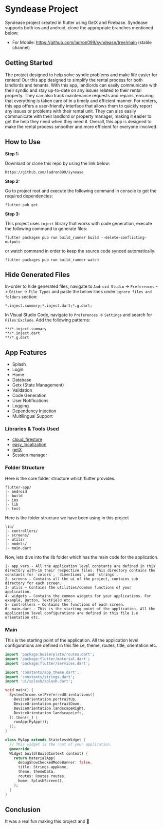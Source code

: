 # Syndease Project

Syndease project created in flutter using GetX and Firebase. Syndease supports both ios and android, clone the appropriate branches mentioned below:

* For Mobile: <https://github.com/ladron099/syndease/tree/main> (stable channel)

## Getting Started

The project designed to help solve syndic problems and make life easier for renters! Our this app designed to simplify the rental process for both landlords and tenants.
With this app, landlords can easily communicate with their syndic and stay up-to-date on any issues related to their rental property. They can also track maintenance requests and repairs, ensuring that everything is taken care of in a timely and efficient manner.
For renters, this app offers a user-friendly interface that allows them to quickly report any issues or problems with their rental unit. They can also easily communicate with their landlord or property manager, making it easier to get the help they need when they need it.
Overall, this app is designed to make the rental process smoother and more efficient for everyone involved.

## How to Use

**Step 1:**

Download or clone this repo by using the link below:

```
https://github.com/ladron099/synease
```

**Step 2:**

Go to project root and execute the following command in console to get the required dependencies:

```
flutter pub get 
```

**Step 3:**

This project uses `inject` library that works with code generation, execute the following command to generate files:

```
flutter packages pub run build_runner build --delete-conflicting-outputs
```

or watch command in order to keep the source code synced automatically:

```
flutter packages pub run build_runner watch
```

## Hide Generated Files

In-order to hide generated files, navigate to `Android Studio` -> `Preferences` -> `Editor` -> `File Types` and paste the below lines under `ignore files and folders` section:

```
*.inject.summary;*.inject.dart;*.g.dart;
```

In Visual Studio Code, navigate to `Preferences` -> `Settings` and search for `Files:Exclude`. Add the following patterns:

```
**/*.inject.summary
**/*.inject.dart
**/*.g.dart
```

## App Features

* Splash
* Login
* Home
* Database
* Getx (State Management)
* Validation
* Code Generation
* User Notifications
* Logging
* Dependency Injection
* Multilingual Support

### Libraries & Tools Used

* [cloud_firestore](https://pub.dev/packages/cloud_firestore/install)
* [easy_localization](https://pub.dev/packages/easy_localization/install)
* [getX](https://pub.dev/packages/get/install)
* [Session manager](https://pub.dev/packages/flutter_session_manager)

### Folder Structure

Here is the core folder structure which flutter provides.

```
flutter-app/
|- android
|- build
|- ios
|- lib
|- test
```

Here is the folder structure we have been using in this project

```
lib/
|- controllers/
|- screens/
|- utils/
|- models/ 
|- main.dart 
```

Now, lets dive into the lib folder which has the main code for the application.

```
1- app_vars - All the application level constants are defined in this directory with-in their respective files. This directory contains the constants for `colors`, `dimentions`, and `strings`.  
2- screens — Contains all the ui of the project, contains sub directory for each screen.
3- utils — Contains the utilities/common functions of your application.
4- widgets — Contains the common widgets for your applications. For example, Button, TextField etc. 
5- controllers — Contains the functions of each screen. 
6- main.dart - This is the starting point of the application. All the application level configurations are defined in this file i.e orientation etc.
```

### Main

This is the starting point of the application. All the application level configurations are defined in this file i.e, theme, routes, title, orientation etc.

```dart
import 'package:boilerplate/routes.dart';
import 'package:flutter/material.dart';
import 'package:flutter/services.dart';

import 'constants/app_theme.dart';
import 'constants/strings.dart';
import 'ui/splash/splash.dart';

void main() {
  SystemChrome.setPreferredOrientations([
    DeviceOrientation.portraitUp,
    DeviceOrientation.portraitDown,
    DeviceOrientation.landscapeRight,
    DeviceOrientation.landscapeLeft,
  ]).then((_) {
    runApp(MyApp());
  });
}

class MyApp extends StatelessWidget {
  // This widget is the root of your application.
  @override
  Widget build(BuildContext context) {
    return MaterialApp(
      debugShowCheckedModeBanner: false,
      title: Strings.appName,
      theme: themeData,
      routes: Routes.routes,
      home: SplashScreen(),
    );
  }
}
```

## Conclusion

It was a real fun making this project and  🙂
